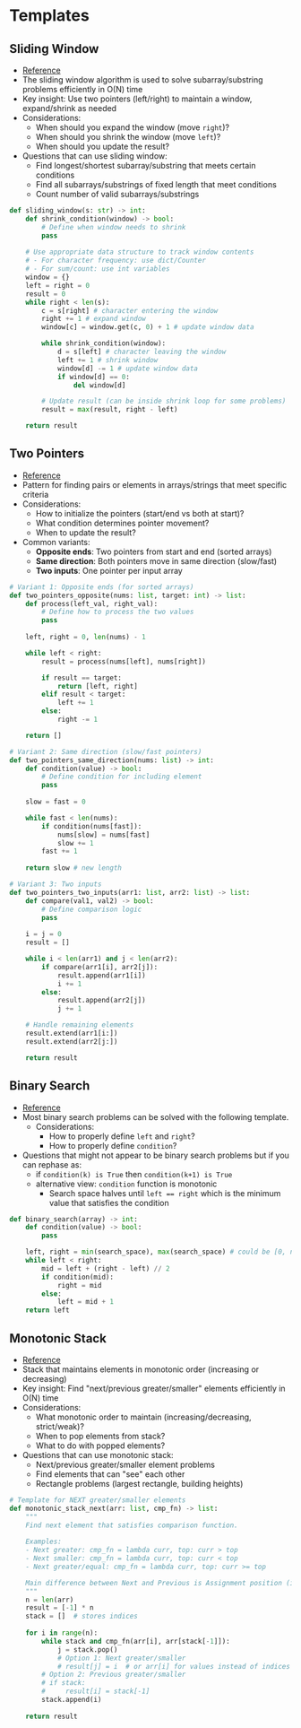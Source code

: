 # Templates

## Sliding Window

- [Reference](https://leetcode.com/problems/frequency-of-the-most-frequent-element/solutions/1175088/C++-Maximum-Sliding-Window-Cheatsheet-Template/)
- The sliding window algorithm is used to solve subarray/substring problems efficiently in O(N) time
- Key insight: Use two pointers (left/right) to maintain a window, expand/shrink as needed
- Considerations:
    - When should you expand the window (move `right`)?
    - When should you shrink the window (move `left`)?
    - When should you update the result?
- Questions that can use sliding window:
    - Find longest/shortest subarray/substring that meets certain conditions
    - Find all subarrays/substrings of fixed length that meet conditions
    - Count number of valid subarrays/substrings

```python
def sliding_window(s: str) -> int:
    def shrink_condition(window) -> bool:
        # Define when window needs to shrink
        pass
    
    # Use appropriate data structure to track window contents
    # - For character frequency: use dict/Counter
    # - For sum/count: use int variables
    window = {}
    left = right = 0
    result = 0
    while right < len(s):
        c = s[right] # character entering the window
        right += 1 # expand window
        window[c] = window.get(c, 0) + 1 # update window data

        while shrink_condition(window):
            d = s[left] # character leaving the window
            left += 1 # shrink window
            window[d] -= 1 # update window data
            if window[d] == 0:
                del window[d]

        # Update result (can be inside shrink loop for some problems)
        result = max(result, right - left)

    return result
```

## Two Pointers

- [Reference](https://leetcode.com/discuss/post/1688903/solved-all-two-pointers-problems-in-100-z56cn/)
- Pattern for finding pairs or elements in arrays/strings that meet specific criteria
- Considerations:
    - How to initialize the pointers (start/end vs both at start)?
    - What condition determines pointer movement?
    - When to update the result?
- Common variants:
    - **Opposite ends**: Two pointers from start and end (sorted arrays)
    - **Same direction**: Both pointers move in same direction (slow/fast)
    - **Two inputs**: One pointer per input array

```python
# Variant 1: Opposite ends (for sorted arrays)
def two_pointers_opposite(nums: list, target: int) -> list:
    def process(left_val, right_val):
        # Define how to process the two values
        pass
    
    left, right = 0, len(nums) - 1

    while left < right:
        result = process(nums[left], nums[right])

        if result == target:
            return [left, right]
        elif result < target:
            left += 1
        else:
            right -= 1

    return []

# Variant 2: Same direction (slow/fast pointers)
def two_pointers_same_direction(nums: list) -> int:
    def condition(value) -> bool:
        # Define condition for including element
        pass
    
    slow = fast = 0

    while fast < len(nums):
        if condition(nums[fast]):
            nums[slow] = nums[fast]
            slow += 1
        fast += 1
    
    return slow # new length

# Variant 3: Two inputs
def two_pointers_two_inputs(arr1: list, arr2: list) -> list:
    def compare(val1, val2) -> bool:
        # Define comparison logic
        pass
    
    i = j = 0
    result = []

    while i < len(arr1) and j < len(arr2):
        if compare(arr1[i], arr2[j]):
            result.append(arr1[i])
            i += 1
        else:
            result.append(arr2[j])
            j += 1

    # Handle remaining elements
    result.extend(arr1[i:])
    result.extend(arr2[j:])

    return result
```

## Binary Search

- [Reference](https://leetcode.com/discuss/post/786126/python-powerful-ultimate-binary-search-t-rwv8/)
- Most binary search problems can be solved with the following template.
  - Considerations:
    - How to properly define `left` and `right`?
    - How to properly define `condition`?
- Questions that might not appear to be binary search problems but if you can rephase as:
  - if `condition(k) is True` then `condition(k+1) is True`
  - alternative view: `condition` function is monotonic
    - Search space halves until `left == right` which is the minimum value that satisfies the condition

```python
def binary_search(array) -> int:
    def condition(value) -> bool:
        pass

    left, right = min(search_space), max(search_space) # could be [0, n], [1, n] etc. Depends on problem
    while left < right:
        mid = left + (right - left) // 2
        if condition(mid):
            right = mid
        else:
            left = mid + 1
    return left
```

## Monotonic Stack

- [Reference](https://leetcode.com/discuss/post/2347639/a-comprehensive-guide-and-template-for-m-irii/)
- Stack that maintains elements in monotonic order (increasing or decreasing)
- Key insight: Find "next/previous greater/smaller" elements efficiently in O(N) time
- Considerations:
    - What monotonic order to maintain (increasing/decreasing, strict/weak)?
    - When to pop elements from stack?
    - What to do with popped elements?
- Questions that can use monotonic stack:
    - Next/previous greater/smaller element problems
    - Find elements that can "see" each other
    - Rectangle problems (largest rectangle, building heights)

```python
# Template for NEXT greater/smaller elements
def monotonic_stack_next(arr: list, cmp_fn) -> list:
    """
    Find next element that satisfies comparison function.
    
    Examples:
    - Next greater: cmp_fn = lambda curr, top: curr > top
    - Next smaller: cmp_fn = lambda curr, top: curr < top
    - Next greater/equal: cmp_fn = lambda curr, top: curr >= top

    Main difference between Next and Previous is Assignment position (inside vs outside while loop)
    """
    n = len(arr)
    result = [-1] * n
    stack = []  # stores indices
    
    for i in range(n):
        while stack and cmp_fn(arr[i], arr[stack[-1]]):
            j = stack.pop()
            # Option 1: Next greater/smaller
            # result[j] = i  # or arr[i] for values instead of indices
        # Option 2: Previous greater/smaller
        # if stack:
        #     result[i] = stack[-1]
        stack.append(i)
    
    return result
```
